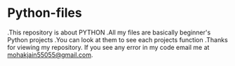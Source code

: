 # Python-files
.This repository is about PYTHON
.All my files are basically beginner's Python projects 
.You can look at them to see each projects function
.Thanks for viewing my repository.
If you see any error in my code email me at mohakjain55055@gmail.com.
